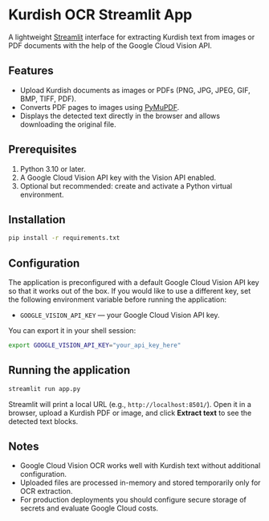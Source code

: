 # Kurdish OCR Streamlit App

A lightweight [Streamlit](https://streamlit.io/) interface for extracting Kurdish text from images or PDF documents with the help of the Google Cloud Vision API.

## Features

- Upload Kurdish documents as images or PDFs (PNG, JPG, JPEG, GIF, BMP, TIFF, PDF).
- Converts PDF pages to images using [PyMuPDF](https://pymupdf.readthedocs.io/).
- Displays the detected text directly in the browser and allows downloading the original file.

## Prerequisites

1. Python 3.10 or later.
2. A Google Cloud Vision API key with the Vision API enabled.
3. Optional but recommended: create and activate a Python virtual environment.

## Installation

```bash
pip install -r requirements.txt
```

## Configuration

The application is preconfigured with a default Google Cloud Vision API key so that it works out of the box. If you would like
to use a different key, set the following environment variable before running the application:

- `GOOGLE_VISION_API_KEY` &mdash; your Google Cloud Vision API key.

You can export it in your shell session:

```bash
export GOOGLE_VISION_API_KEY="your_api_key_here"
```

## Running the application

```bash
streamlit run app.py
```

Streamlit will print a local URL (e.g., `http://localhost:8501/`). Open it in a browser, upload a Kurdish PDF or image, and click **Extract text** to see the detected text blocks.

## Notes

- Google Cloud Vision OCR works well with Kurdish text without additional configuration.
- Uploaded files are processed in-memory and stored temporarily only for OCR extraction.
- For production deployments you should configure secure storage of secrets and evaluate Google Cloud costs.
